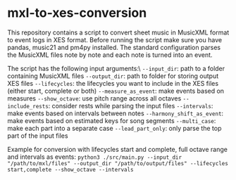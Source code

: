 # mxl-to-xes-conversion

This repository contains a script to convert sheet music in MusicXML format to event logs in XES format.
Before running the script make sure you have pandas, music21 and pm4py installed. The standard configuration 
parses the MusicXML files note by note and each note is turned into an event.

The script has the following input arguments:\\
```--input_dir```: path to a folder containing MusicXML files
```--output_dir```: path to folder for storing output XES files
```--lifecycles```: the lifecycles you want to include in the XES files (either start, complete or both)
```--measure_as_event```: make events based on measures
```--show_octave```: use pitch range across all octaves
```--include_rests```: consider rests while parsing the input files
```--intervals```: make events based on intervals between notes
```--harmony_shift_as_event```: make events based on estimated keys for song segments
```--multi_case```: make each part into a separate case
```--lead_part_only```: only parse the top part of the input files

Example for conversion with lifecycles start and complete, full octave range and intervals as events:
```python3 ./src/main.py --input_dir "/path/to/mxl/files" --output_dir "/path/to/output/files" --lifecycles start,complete --show_octave --intervals```
